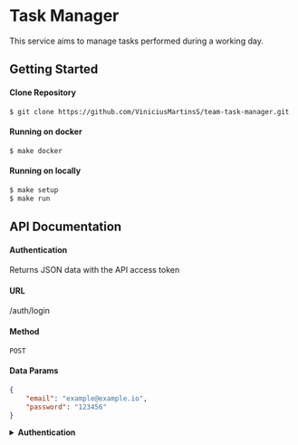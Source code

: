 # Task Manager
This service aims to manage tasks performed during a working day.

## Getting Started

#### Clone Repository
```
$ git clone https://github.com/ViniciusMartinsS/team-task-manager.git
```

#### Running on docker
```
$ make docker
```

#### Running on locally
```bash
$ make setup
$ make run
```

## API Documentation

#### Authentication
Returns JSON data with the API access token

#### URL
/auth/login

#### Method
`POST`

#### Data Params
```json
{
    "email": "example@example.io",
    "password": "123456"
}
```

<details>
  <summary><b>Authentication</b></summary>
  > Returns JSON data with the API access token
</details>
